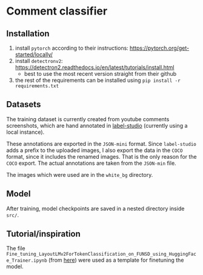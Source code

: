 # Comment classifier

## Installation

1. install `pytorch` according to their instructions: <https://pytorch.org/get-started/locally/>
2. install `detectronv2`: <https://detectron2.readthedocs.io/en/latest/tutorials/install.html>
    - best to use the most recent version straight from their github
3. the rest of the requirements can be installed using `pip install -r requirements.txt`

## Datasets

The training dataset is currently created from youtube comments screenshots, which are hand annotated
in [label-studio](https://github.com/HumanSignal/label-studio) (currently using a local instance).

These annotations are exported in the `JSON-mini` format. Since `label-studio` adds a prefix to the uploaded
images, I also export the data in the `COCO` format, since it includes the renamed images. That is the only
reason for the `COCO` export. The actual annotations are taken from the `JSON-min` file.

The images which were used are in the `white_bg` directory.

## Model

After training, model checkpoints are saved in a nested directory inside `src/`.

## Tutorial/inspiration

The file `Fine_tuning_LayoutLMv2ForTokenClassification_on_FUNSD_using_HuggingFace_Trainer.ipynb` (from [here](https://github.com/NielsRogge/Transformers-Tutorials/blob/master/LayoutLMv2/FUNSD/Fine_tuning_LayoutLMv2ForTokenClassification_on_FUNSD_using_HuggingFace_Trainer.ipynb))
were used as a template for finetuning the model.


